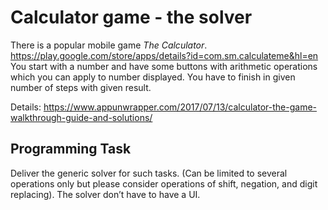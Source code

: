 # Calculator game - the solver
There is a popular mobile game *The Calculator*.
https://play.google.com/store/apps/details?id=com.sm.calculateme&hl=en
You start with a number and have some buttons with arithmetic operations which you can apply to number displayed. You have to finish in given number of steps with given result.

Details:
https://www.appunwrapper.com/2017/07/13/calculator-the-game-walkthrough-guide-and-solutions/

## Programming Task
Deliver the generic solver for such tasks. (Can be limited to several operations only but please consider operations of shift, negation, and digit replacing). The solver don’t have to have a UI.
